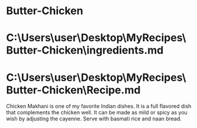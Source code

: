 # Butter-Chicken
# C:\Users\user\Desktop\MyRecipes\Butter-Chicken\ingredients.md
# C:\Users\user\Desktop\MyRecipes\Butter-Chicken\Recipe.md
Chicken Makhani is one of my favorite Indian dishes. It is a full flavored dish that complements the chicken well. It can be made as mild or spicy as you wish by adjusting the cayenne. Serve with basmati rice and naan bread.